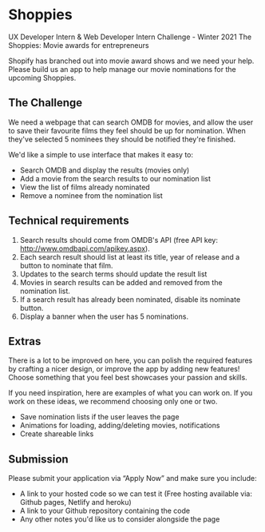 # Shoppies
UX Developer Intern & Web Developer Intern Challenge - Winter 2021
The Shoppies: Movie awards for entrepreneurs

Shopify has branched out into movie award shows and we need your help. Please build us an app to help manage our movie nominations for the upcoming Shoppies.

## The Challenge

We need a webpage that can search OMDB for movies, and allow the user to save their favourite films they feel should be up for nomination. When they've selected 5 nominees they should be notified they're finished.

We'd like a simple to use interface that makes it easy to:
 * Search OMDB and display the results (movies only)
 * Add a movie from the search results to our nomination list
 * View the list of films already nominated
 * Remove a nominee from the nomination list

## Technical requirements

 1. Search results should come from OMDB's API (free API key: http://www.omdbapi.com/apikey.aspx).
 1. Each search result should list at least its title, year of release and a button to nominate that film.
 1. Updates to the search terms should update the result list
 1. Movies in search results can be added and removed from the nomination list.
 1. If a search result has already been nominated, disable its nominate button.
 1. Display a banner when the user has 5 nominations.


## Extras

There is a lot to be improved on here, you can polish the required features by crafting a nicer design, or improve the app by adding new features! Choose something that you feel best showcases your passion and skills.

If you need inspiration, here are examples of what you can work on. If you work on these ideas, we recommend choosing only one or two.


 * Save nomination lists if the user leaves the page
 * Animations for loading, adding/deleting movies, notifications
 * Create shareable links

## Submission

Please submit your application via “Apply Now” and make sure you include:
 * A link to your hosted code so we can test it (Free hosting available via: Github pages, Netlify and heroku)
 * A link to your Github repository containing the code
 * Any other notes you'd like us to consider alongside the page


